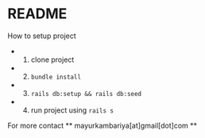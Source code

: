 # README

How to setup project

* 1) clone project

* 2) ```bundle install```

* 3) ```rails db:setup && rails db:seed```

* 4) run project using ```rails s```

For more contact ** mayurkambariya[at]gmail[dot]com **